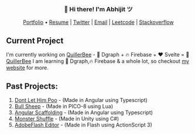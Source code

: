
<h3 align="center">👋 Hi there! I'm Abhijit ツ</h3>
<p align="center">
  <a href="https://abhijit-kar.com">Portfolio</a> •
  <a href="https://docs.google.com/document/d/16jbB9ipqmReDTs5IkEcjt8wsuCRJDGXjNvg9r2l6XQo">Resume</a> |
  <a href="https://twitter.com/QuillerBee">Twitter</a> |
  <a href="mailto:reachme@abhijit-kar.com">Email</a> |
  <a href="https://leetcode.com/abhijit-kar/">Leetcode</a> |
  <a href="https://stackoverflow.abhijit-kar.com">Stackoverflow</a>
</p>

## Current Project
I'm currently working on [QuillerBee](https://www.quillerbee.com) - 🚀 Dgraph + 🔥 Firebase + ❤️ Svelte = 🐝 [QuillerBee](https://www.quillerbee.com)
I am learning 🚀 Dgraph,🔥 Firebase & a whole lot, so checkout [my website](https://www.abhijit-kar.com) for more.

## Past Projects:
1. [Dont Let Him Poo](https://www.abhijit-kar.com/dont-let-him-poo/) - (Made in Angular using Typescript)
1. [Bull Sheep](https://www.abhijit-kar.com/bull-sheep/) - (Made in PICO-8 using Lua)
1. [Angular Scaffolding](https://www.abhijit-kar.com/angular-scaffolding) - (Made in Angular using Typescript)
1. [Monster Shuffle](https://abhijit-kar.itch.io/monster-shuffle) - (Made in Unity using C#)
1. [AdobeFlash Editor](https://drive.google.com/drive/folders/0B3Cbrg4maoDvSEtZVDhtVm1ZZnc?usp=sharing) - (Made in Flash using ActionScript 3)
